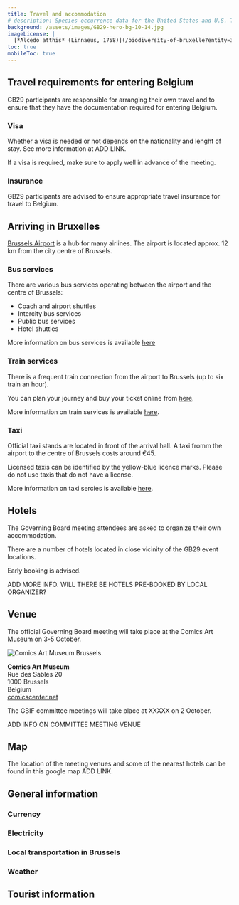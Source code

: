 ```yaml
---
title: Travel and accommodation
# description: Species occurrence data for the United States and U.S. Territories.
background: /assets/images/GB29-hero-bg-10-14.jpg
imageLicense: |
  [*Alcedo atthis* (Linnaeus, 1758)](/biodiversity-of-bruxelle?entity=3058851394&view=TABLE) observed in Belgium by jrassart (licensed under http://creativecommons.org/licenses/by-nc/4.0/)
toc: true
mobileToc: true
---
```


## Travel requirements for entering Belgium
GB29 participants are responsible for arranging their own travel and to ensure that they have the documentation required for entering Belgium. 

### Visa
Whether a visa is needed or not depends on the nationality and lenght of stay. See more information at ADD LINK. 

If a visa is required, make sure to apply well in advance of the meeting. 

### Insurance
GB29 participants are advised to ensure appropriate travel insurance for travel to Belgium.

## Arriving in Bruxelles
[Brussels Airport](https://www.brusselsairport.be) is a hub for many airlines. The airport is located approx. 12 km from the city centre of Brussels. 

### Bus services
There are various bus services operating between the airport and the centre of Brussels:

- Coach and airport shuttles
- Intercity bus services
- Public bus services
- Hotel shuttles

More information on bus services is available [here](https://www.brusselsairport.be/en/passengers/access-parking/by-public-transport/bus)


### Train services

There is a frequent train connection from the airport to Brussels (up to six train an hour). 

You can plan your journey and buy your ticket online from [here](https://www.belgiantrain.be/en/tickets-and-railcards/airports/brussels-airport).

More information on train services is available [here](https://www.brusselsairport.be/en/passengers/access-parking/by-public-transport/train). 

### Taxi

Official taxi stands are located in front of the arrival hall. A taxi fromm the airport to the centre of Brussels costs around €45. 

Licensed taxis can be identified by the yellow-blue licence marks. Please do not use taxis that do not have a license. 

More information on taxi sercies is available [here](https://www.brusselsairport.be/en/passengers/access-parking/taxi-and-limousine-services).

## Hotels
The Governing Board meeting attendees are asked to organize their own accommodation. 

There are a number of hotels located in close vicinity of the GB29 event locations. 

Early booking is advised. 

ADD MORE INFO. WILL THERE BE HOTELS PRE-BOOKED BY LOCAL ORGANIZER?

## Venue

The official Governing Board meeting will take place at the Comics Art Museum on 3-5 October. 

![Comics Art Museum Brussels](/assets/images/Musée_Hergé_Brussels_13.jpg "Comics Art Museum").

**Comics Art Museum**  
Rue des Sables 20  
1000 Brussels  
Belgium  
[comicscenter.net](https://www.comicscenter.net)

The GBIF committee meetings will take place at XXXXX on 2 October. 

ADD INFO ON COMMITTEE MEETING VENUE

## Map
The location of the meeting venues and some of the nearest hotels can be found in this google map ADD LINK.

## General information

### Currency

### Electricity

### Local transportation in Brussels

### Weather

## Tourist information



